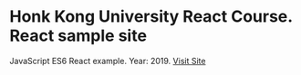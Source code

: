# Honk Kong University React Course. React sample site
JavaScript ES6 React example. 
Year: 2019.
[Visit Site](https://vulcan-logic.github.io/WEB_HKU_React/)
